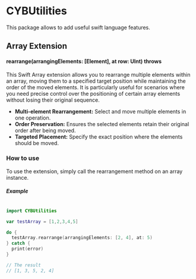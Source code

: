 # CYBUtilities
This package allows to add useful swift language features.

## Array Extension
#### rearrange(arrangingElements: [Element], at row: UInt) throws
This Swift Array extension allows you to rearrange multiple elements within an array, moving them to a specified target position while maintaining the order of the moved elements. It is particularly useful for scenarios where you need precise control over the positioning of certain array elements without losing their original sequence.

- **Multi-element Rearrangement:** Select and move multiple elements in one operation.
- **Order Preservation:** Ensures the selected elements retain their original order after being moved.
- **Targeted Placement:** Specify the exact position where the elements should be moved.

### How to use
To use the extension, simply call the rearrangement method on an array instance.

##### Example
```swift

import CYBUtilities

var testArray = [1,2,3,4,5]

do {
  testArray.rearrange(arrangingElements: [2, 4], at: 5)
} catch {
  print(error)
}

// The result
// [1, 3, 5, 2, 4]


```
